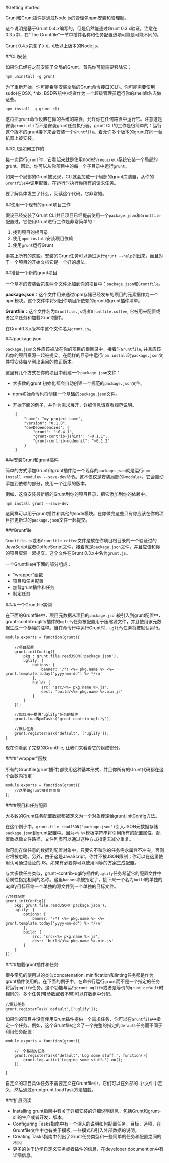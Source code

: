 #Getting Started

Grunt和Grunt插件是通过Node.js的管理包npm安装和管理额。

这个说明是基于Grunt 0.4.x编写的，但是仍然能通过Grunt 0.3.x验证。注意在0.3.x中，在"The Gruntfile"一节中插件名称和任务配置选项可能是可能不同的。

Grunt 0.4.x包含了`0.8。0`及以上版本的Node.js。

##CLI安装

如果你已经在之前安装了全局的Grunt，首先你可能需要移除它：

	npm uninstall -g grunt
	
为了重新开始，你可能希望安装全局的Grunt命令接口(CLI)。你可能需要使用sudo(在OSX, *nix, BSD系统中)或者作为一个超级管理员运行你的shell命名去做这些。

	npm install -g grunt-cli
	
这将把`grunt`命令设置在你的系统的路径，允许你在任何路径中运行它。注意这是安装`grunt-cli`而不是安装grunt任务执行器。grunt CLI的工作是很简单的：运行这个版本的grunt接下来会安装一个`Gruntfile`。着允许多个版本的grunt在同一台机器上被安装。

##CLI是如何工作的

每一次运行`grunt`时，它看起来就是使用node的`require()`系统安装一个局部的grunt。因此，你可以从你项目中的每一个子目录中运行`grunt`。

如果一个局部的Grunt被发现，CLI就会加载一个局部的grunt库装置，从你的`Gruntfile`中调用配置，在运行时执行你所有的请求任务。

要了解具体发生了什么，阅读这个代码。它非常短。

##使用一个现有的grunt项目工作

假设已经安装了Grunt CLI并且项目已经提前使用一个`package.json`和`Gruntfile`配置过，它使用Grunt进行工作是非常简单的：

1. 找到项目的根目录
2. 使用`npm install`安装项目依赖
3. 使用`grunt`运行Grunt

事实上所有的这些。安装的Grunt任务可以通过运行`grunt --help`列出来，而且对于一个项目的开始文档它是一个好的想法。

##准备一个新的grunt项目

一个基本的安装会包含两个文件添加到你的项目中：`package.json`和`Gruntfile`。

**package.json**：这个文件用来通过npm存储已经发布的项目的元素据作为一个npm模块。这个文件中将列出你项目所依赖的grunt和grunt插件清单。

**Gruntfile**：这个文件名为`Gruntfile.js`或者`Gruntfile.coffee`, 它被用来配置或者定义任务和加载Grunt插件。

在Grunt0.3.x版本中这个文件名为`grunt.js`。

###package.json

`package.json`文件应该被放在你的项目的根目录中，接着时`Gruntfile`, 并且应该和你的项目资源一起被提交。在同样的目录中运行`npm install`时`package.json`文件将安装每个列出条目的修正版本。

这里有几个方式在你的项目中创建一个`package.json`文件：

+  大多数的grunt  初始化都会自动创建一个规范的`package.json`文件。
+  npm初始命令也将创建一个基础的`package.json`文件。
+  开始下面的例子，并作为需求展开，详细信息请查看规范说明。

		{
			"name": "my-project-name",
			"version": "0.1.0",
			"devDependencies": {
				"grunt": "~0.4.1",
				"grunt-contrib-jshint": "~0.1.1",
				"grunt-contrib-nodeunit": "~0.1.2"
			}
		}
		
###安装Grunt和grunt插件

简单的方式添加Grunt和grunt插件给一个现存的`package.json`就是运行`npm install <module> --save-dev`命令。这不仅仅是安装局部的`<module>`，它会自动添加到依赖的部分，使用一个连续的版本。

例如，这将安装最新版的Grunt到你的项目目录，把它添加到你的依赖中。

	npm install grunt --save-dev
	
这同样可以用于grunt插件和其他的node模块。在你做完这些只有你应该在你的项目把更新过的`package.json`文件一起提交。

###Gruntfile

`Gruntfile.js`或者`Gruntfile.coffee`文件是放在你项目根目录的一个验证过的JavaScript或者CoffeeScript文件，接着就是`package.json`文件，并且应该和你的项目资源一起提交。这个文件在Grunt 0.3.x中名为`grunt.js`。

一个Gruntfile由下面的部分组成：

+  "wrapper"函数
+  项目和任务配置
+  加载grunt插件和任务
+  制定任务

####一个Gruntfile实例

在下面的Gruntfile中，项目元数据从项目的`package.json`被引入到grunt配置中，grunt-contrib-uglify插件的`uglify`任务被配置用于压缩源文件，并且使用该元数据生成一个横幅的注释。当在命令行中运行Grunt时，`uglify`任务将被默认运行。

	module.exports = function(grunt){
		
		//项目配置
		grunt.initConfig({
			pkg : grunt.file.readJSON('package.json'),
			uglify: {
				options: {
					banner: '/*! <%= pkg.name %> <%= grunt.template.today("yyyy-mm-dd") %> */\n'
				},
				build: {
					src: 'src/<%= pkg.name %>.js',
					dest: 'build/<%= pkg.name %>.min.js'
				}
			}
		});
		
		//加载用于提供'uglify'任务的插件
		grunt.loadNpmTasks('grunt-contrib-uglify');
		
		//默认任务
		grunt.registerTask('default', ['uglify']);
	}
	
现在你看到了完整的Gruntfile, 让我们来看看它的组成部分。

####"wrapper"函数

所有的Gruntfile(grunt插件)都使用这种基本形式，并且你所有的Grunt代码都在这个函数内指定：

	module.exports = function(grunt){
		//这里做grunt相关的事情
	};
	
####项目和任务配置

大多数的Grunt任务配置数据都被定义为一个对象传递给grunt.initConfig方法。

在这个例子中，`grunt.file.readJSON('package.json')`引入JSON元数据存储`package.json`到grunt配置中。因为`<% %>`模板字符串将引用所有的配置属性，配置数据像文件路径，文件列表可以通过这种方式指定去减少重复。

你可能存储任意的数据到配置对象中，只要它不和你的任务需求属性不冲突，否则它将被忽略。另外，由于这是JavaScript，你并不被JSON限制；你可以在这里使用认可通过验证的JS。如果有必要你可以使用同等的方案生成配置。

与大多数任务类似，grunt-contrib-uglify插件的`uglify`任务希望它的配置文件中给属性指定相同的名称。这里`banner`项被指定了，接下来一个名为`build`的单独的uglify目标压缩一个单独的源文件到一个单独的目标文件。

	//项目配置
	grunt.initConfig({
    	pkg: grunt.file.readJSON('package.json'),
    	uglify: {
    		options: {
      			banner: '/*! <%= pkg.name %> <%= grunt.template.today("yyyy-mm-dd") %> */\n'
    		},
    		build: {
      			src: 'src/<%= pkg.name %>.js',
      			dest: 'build/<%= pkg.name %>.min.js'
    		}
    	}
	});
	
####加载grunt插件和任务

很多常见的使用过的类似concatenation, minification和linting任务都是作为grunt插件使用的。在下面的例子中，在命令行运行`grunt`而不是一个指定的任务将运行`uglify`任务。这个功能与运行`grunt uglify`或者是等价的`grunt default`时相同的。多个任务(带参数或者不带)可以在数组中分配。

	//默认任务
	grunt.registerTask('default',['uglify']);
	
如果你的项目并没有使用Grunt插件提供一个需求任务，你可以在`Gruntfile`中指定一个任务。例如，这个Gruntfile定义了一个完整的指定的`default`任务而不同于利用任务配置：

	module.exports = function(grunt){
	
		//一个基础的任务
		grunt.registerTask('default','Log some stuff.', function(){
			grunt.log.write('Logging some stuff…').oo();
		});
		
	}
	
自定义的项目具体任务不需要定义在Gruntfile中，它们可以在外部的`.js`文件中定义，然后通过gruntgrunt.loadTask方法加载。

###扩展阅读

+  Installing grunt指南中有关于详细安装的详细说明信息，包括Grunt和grunt-cli的生产或者开发，版本。
+  Configuring Tasks指南中有一个深入的说明如何配置任务，目标，选项，在Gruntfile文件中也有关于模板, 一些模式和引入外部数据的说明。
+  Creating Tasks指南中列出了Grunt任务类型和一些简单的任务和配置之间的不同
+  更多的关于边学自定义任务或者插件的信息，在developer documention中有详细信息。